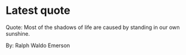 # Latest quote 

Quote: Most of the shadows of life are caused by standing in our own sunshine. 

By: Ralph Waldo Emerson